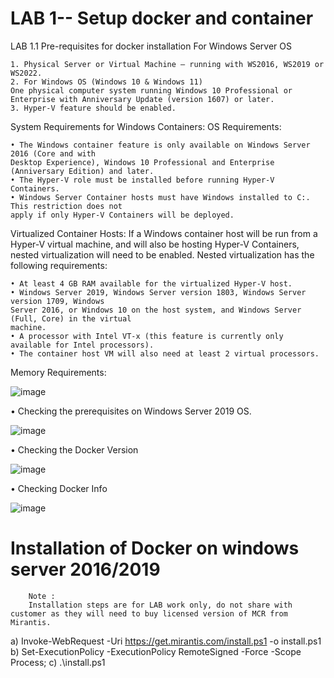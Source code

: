 # LAB 1-- Setup docker and container

LAB 1.1 Pre-requisites for docker installation
For Windows Server OS

    1. Physical Server or Virtual Machine – running with WS2016, WS2019 or WS2022.
    2. For Windows OS (Windows 10 & Windows 11)
    One physical computer system running Windows 10 Professional or Enterprise with Anniversary Update (version 1607) or later. 
    3. Hyper-V feature should be enabled. 
    
System Requirements for Windows Containers: 
OS Requirements: 

    • The Windows container feature is only available on Windows Server 2016 (Core and with 
    Desktop Experience), Windows 10 Professional and Enterprise (Anniversary Edition) and later. 
    • The Hyper-V role must be installed before running Hyper-V Containers. 
    • Windows Server Container hosts must have Windows installed to C:. This restriction does not 
    apply if only Hyper-V Containers will be deployed. 
    
Virtualized Container Hosts: 
If a Windows container host will be run from a Hyper-V virtual machine, and will also be hosting Hyper-V Containers, nested virtualization will need to be enabled. Nested virtualization has the following 
requirements: 

    • At least 4 GB RAM available for the virtualized Hyper-V host. 
    • Windows Server 2019, Windows Server version 1803, Windows Server version 1709, Windows 
    Server 2016, or Windows 10 on the host system, and Windows Server (Full, Core) in the virtual 
    machine. 
    • A processor with Intel VT-x (this feature is currently only available for Intel processors). 
    • The container host VM will also need at least 2 virtual processors. 
    
Memory Requirements: 

![image](https://user-images.githubusercontent.com/71546848/220198239-ff1c35f7-4be4-4021-a3db-c150cfed82fb.png)


• Checking the prerequisites on Windows Server 2019 OS.

![image](https://user-images.githubusercontent.com/71546848/220197925-d65167cf-318a-453d-81eb-02170a2aa8e6.png)

• Checking the Docker Version 

![image](https://user-images.githubusercontent.com/71546848/220197954-cb0f2e12-ec60-4d33-a0dd-2c00de2574fd.png)

• Checking Docker Info

![image](https://user-images.githubusercontent.com/71546848/220197986-821d00bc-1f4a-4430-b94d-4e32336a3702.png)

# Installation of Docker on windows server 2016/2019 

        Note : 
        Installation steps are for LAB work only, do not share with customer as they will need to buy licensed version of MCR from Mirantis.

a)	Invoke-WebRequest -Uri https://get.mirantis.com/install.ps1 -o install.ps1
b)	Set-ExecutionPolicy -ExecutionPolicy RemoteSigned -Force -Scope Process;
c)	.\install.ps1

